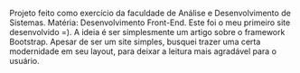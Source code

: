 Projeto feito como exercício da faculdade de Análise e Desenvolvimento de Sistemas. Matéria: Desenvolvimento Front-End. 
Este foi o meu primeiro site desenvolvido =). 
A ideia é ser simplesmente um artigo sobre o framework Bootstrap. Apesar de ser um site simples, busquei trazer uma certa modernidade em seu layout, para deixar a leitura mais agradável para o usuário. 
